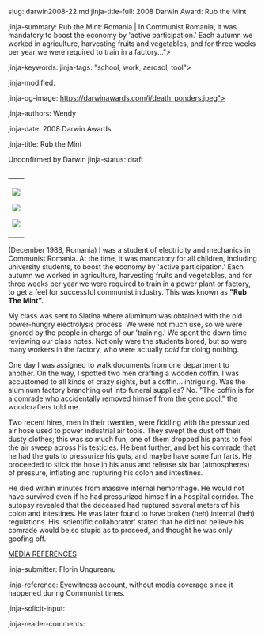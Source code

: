 slug: darwin2008-22.md
jinja-title-full: 2008 Darwin Award: Rub the Mint

jinja-summary: Rub the Mint: Romania | In Communist Romania, it was mandatory to boost the economy by 'active participation.' Each autumn we worked in agriculture, harvesting fruits and vegetables, and for three weeks per year we were required to train in a factory...">

jinja-keywords:
jinja-tags: "school, work, aerosol, tool">

jinja-modified:

jinja-og-image: https://darwinawards.com/i/death_ponders.jpeg">

jinja-authors: Wendy

jinja-date: 2008 Darwin Awards


jinja-title: Rub the Mint

Unconfirmed by Darwin
jinja-status: draft
<TABLE border=0 align=right><TR><TD align=center>

<A href="/cgi/search.pl?keywords=category%3Dschool&swishindex=stories.data&show_description=yes&maxdisplay=10&maxresults=50"><IMG src="/i/icon/mortarboard.png" border=0></A>

<A href="/cgi/search.pl?keywords=category%3Dgas&swishindex=stories.data&show_description=yes&maxdisplay=10&maxresults=50"><IMG src="/i/icon/gas.jpg" border=0></A>

<A href="/cgi/search.pl?keywords=category%3Dwork&swishindex=stories.data&show_description=yes&maxdisplay=10&maxresults=50"><IMG src="/i/icon/work.jpg" border=0></A>

</TD></TR></TABLE>

(December 1988, Romania) I was a student of electricity and mechanics in
Communist Romania. At the time, it was mandatory for all children,
including university students, to boost the economy by 'active
participation.' Each autumn we worked in agriculture, harvesting fruits and
vegetables, and for three weeks per year we were required to train in a
power plant or factory, to get a feel for successful communist
industry. This was known as <B>"Rub The Mint".</B>

My class was sent to Slatina where aluminum was obtained with the old
power-hungry electrolysis process. We were not much use, so we were ignored
by the people in charge of our 'training.' We spent the down time reviewing
our class notes. Not only were the students bored, but so were many workers
in the factory, who were actually <I>paid</I> for doing nothing.

One day I was assigned to walk documents from one department to another. On
the way, I spotted two men crafting a wooden coffin. I was accustomed to
all kinds of crazy sights, but a coffin... intriguing. Was the aluminum
factory branching out into funeral supplies? No. "The coffin is for a
comrade who accidentally removed himself from the gene pool," the
woodcrafters told me.

Two recent hires, men in their twenties, were fiddling with the pressurized
air hose used to power industrial air tools. They swept the dust off their
dusty clothes; this was so much fun, one of them dropped his pants to feel
the air sweep across his testicles. He bent further, and bet his comrade
that he had the guts to pressurize his guts, and maybe have some fun farts.
He proceeded to stick the hose in his anus and release six bar
(atmospheres) of pressure, inflating and rupturing his colon and
intestines.

He died within minutes from massive internal hemorrhage. He would not have
survived even if he had pressurized himself in a hospital corridor. The
autopsy revealed that the deceased had ruptured several meters of his colon
and intestines.	 He was later found to have broken (heh) internal (heh)
regulations. His 'scientific collaborator' stated that he did not believe
his comrade would be so stupid as to proceed, and thought he was only
goofing off.

<A href="http://darwinawards.com/slush/200812/pending20081218-081325.html">MEDIA REFERENCES</A>

jinja-submitter: Florin Ungureanu

jinja-reference: Eyewitness account, without media coverage since it happened during Communist times.

jinja-solicit-input:

jinja-reader-comments:



<!--#include file=nav_2008.html -->


